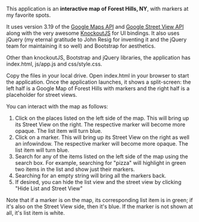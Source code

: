 This application is an **interactive map of Forest Hills, NY**, with markers at my favorite spots.

It uses version 3.19 of the [Google Maps API](https://developers.google.com/maps/documentation/javascript/) and [Google Street View API](https://developers.google.com/maps/documentation/streetview/index) along with the very awesome [KnockoutJS](http://knockoutjs.com/) for UI bindings. It also uses jQuery (my eternal gratitude to John Resig for inventing it and the jQuery team for maintaining it so well) and Bootstrap for aesthetics. 

Other than knockoutJS, Bootstrap and jQuery libraries, the application has index.html, js/app.js and css/style.css.

Copy the files in your local drive. Open index.html in your browser to start the application. 
Once the application launches, it shows a split-screen: the left half is a Google Map of Forest Hills with markers and the right half is a placeholder for street views.

You can interact with the map as follows:

1. Click on the places listed on the left side of the map. This will bring up its Street View on the right. The respective marker will become more opaque. The list item will turn blue.
2. Click on a marker. This will bring up its Street View on the right as well an infowindow. The respective marker will become more opaque. The list item will turn blue.
3. Search for any of the items listed on the left side of the map using the search box. For example, searching for "pizza" will highlight in green two items in the list and show just their markers.
4. Searching for an empty string will bring all the markers back.
5. If desired, you can hide the list view and the street view by clicking "Hide List and Street View"


Note that if a marker is on the map, its corresponding list item is in green; if it's also on the Street View side, then it's blue. If the marker is not shown at all, it's list item is white.